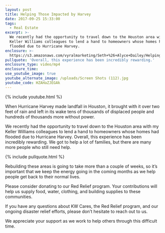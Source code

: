 ```yaml
---
layout: post
title: Helping Those Impacted by Harvey
date: 2017-09-25 15:33:00
tags:
  - Real Estate
excerpt: >-
  We recently had the opportunity to travel down to the Houston area with my
  Keller Williams colleagues to lend a hand to homeowners whose homes had
  flooded due to Hurricane Harvey.
enclosure: >-
  https://s3.amazonaws.com/vyralmarketing/Seth+%26+Alyce+Dailey/Helping+Those+Impacted+by+Harvey.mp4
pullquote: 'Overall, this experience has been incredibly rewarding.'
enclosure_type: video/mp4
enclosure_time:
use_youtube_image: true
youtube_alternate_image: /uploads/Screen Shots (112).jpg
youtube_code: HZAHaZJEGAk
---
```



{% include youtube.html %}

When Hurricane Harvey made landfall in Houston, it brought with it over two feet of rain and left in its wake tens of thousands of displaced people and hundreds of thousands more without power.

We recently had the opportunity to travel down to the Houston area with my Keller Williams colleagues to lend a hand to homeowners whose homes had flooded due to Hurricane Harvey. Overall, this experience has been incredibly rewarding. We got to help a lot of families, but there are many more people who still need help.

{% include pullquote.html %}

Rebuilding these areas is going to take more than a couple of weeks, so it’s important that we keep the energy going in the coming months as we help people get back to their normal lives.

Please consider donating to our Red Relief program. Your contributions will help us supply food, water, clothing, and building supplies to these communities.

If you have any questions about KW Cares, the Red Relief program, and our ongoing disaster relief efforts, please don’t hesitate to reach out to us.

We appreciate your support as we work to help others through this difficult time.